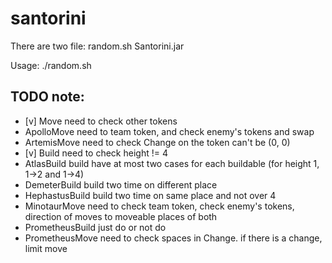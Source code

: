 # santorini

There are two file:
random.sh
Santorini.jar

Usage:
./random.sh

## TODO note:
* [v] Move need to check other tokens
* ApolloMove need to team token, and check enemy's tokens and swap
* ArtemisMove need to check Change on the token can't be (0, 0)
* [v] Build need to check height != 4
* AtlasBuild build have at most two cases for each buildable (for height 1, 1->2 and 1->4)
* DemeterBuild build two time on different place
* HephastusBuild build two time on same place and not over 4
* MinotaurMove need to check team token, check enemy's tokens, direction of moves to moveable places of both
* PrometheusBuild just do or not do
* PrometheusMove need to check spaces in Change. if there is a change, limit move